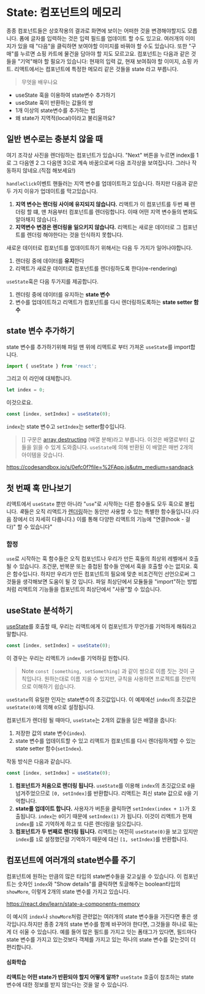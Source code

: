 # State: 컴포넌트의 메모리

종종 컴포넌트들은 상호작용의 결과로 화면에 보이는 어떠한 것을 변경해야할지도 모릅니다. 폼에 글자를 입력하는 것은 입력 필드를 업데이트 할 수도 있고요.  여러개의 이미지가 있을 때 "다음"을 클릭하면 보여야할 이미지를 바꿔야 할 수도 있습니다. 또한 "구매"를 누르면 쇼핑 카트에 물건을 담아야 할 지도 모르고요. 컴포넌트는 다음과 같은 것들을 "기억"해야 할 필요가 있습니다: 현재의 입력 값, 현재 보여줘야 할 이미지, 쇼핑 카트. 리액트에서는 컴포넌트에 특정한 메모리 같은 것들을 state 라고 부릅니다.

> 무엇을 배우나요
- useState 훅을 이용하여 state변수 추가하기
- useState 훅이 반환하는 값들의 쌍
- 1개 이상의 state변수를 추가하는 법
- 왜 state가 지역적(local)이라고 불리울까요?

## 일반 변수로는 충분치 않을 때
여기 조각상 사진을 렌더링하는 컴포넌트가 있습니다. "Next" 버튼을 누르면 index를 1로 그 다음엔 2 그 다음엔 3으로 계속 바꿈으로써 다음 조각상을 보여집니다. 그러나 작동하지 않네요.(직접 해보세요!)

`handleClick`이벤트 핸들러는 지역 변수를 업데이트하고 있습니다. 하지만 다음과 같은 두 가지 이유가 업데이트를 막고있습니다.
1. **지역 변수는 렌더링 사이에 유지되지 않습니다.** 리액트가 이 컴포넌트를 두번 째 렌더링 할 떄, 맨 처음부터 컴포넌트를 렌더링합니다. 이때 어떤 지역 변수들의 변화도 알아채지 않습니다.
2. **지역변수 변경은 렌더링을 일으키지 않습니다.** 리액트는 새로운 데이터로 그 컴포넌트를 렌더링 해야한다는 것을 인식하지 못합니다.

새로운 데이터로 컴포넌트를 업데이트하기 위해서는 다음 두 가지가 일어나야합니다.
1. 렌더링 중에 데이터를 **유지**한다
2. 리액트가 새로운 데이터로 컴포넌트를 렌더링하도록 한다(re-rendering)

`useState`훅은 다음 두가지를 제공합니다.
1. 렌더링 중에 데이터를 유지하는 **state 변수**
2. 변수를 업데이트하고 리액트가 컴포넌트를 다시 렌더링하도록하는 **state setter 함수**

## state 변수 추가하기
state 변수를 추가하기위해 파일 맨 위에 리액트로 부터 가져온 `useState`를 import합니다.

```javascript
import { useState } from 'react';
```

그리고 이 라인에 대체합니다.

```javascript
let index = 0;
```

이것으로요.

```javascript
const [index, setIndex] = useState(0);
```

`index`는 state 변수고 `setIndex`는 setter함수입니다.

> [] 구문은 [array destructing](https://javascript.info/destructuring-assignment) (배열 분해)라고 부릅니다. 이것은 배열로부터 값들을 읽을 수 있게 도와줍니다. `useState`에 의해 반환된 이 배열은 매번 2개의 아이템을 갖습니다.

<https://codesandbox.io/s/0efc0f?file=%2FApp.js&utm_medium=sandpack>

## 첫 번째 훅 만나보기
리액트에서 `useState` 뿐만 아니라 "`use`"로 시작하는 다른 함수들도 모두 훅으로 불립니다.
*훅*들은 오직 리액트가 [렌더링](https://react.dev/learn/render-and-commit#step-1-trigger-a-render)하는 동안만 사용할 수 있는 특별한 함수들입니다.(다음 장에서 더 자세히 다룹니다.) 이를 통해 다양한 리액트의 기능에 "연결(hook - 걸다)" 할 수 있습니다" 

### 함정
`use`로 시작하는 훅 함수들은 오직 컴포넌트나 우리가 만든 훅들의 최상위 레벨에서 호출될 수 있습니다. 조건문, 반복문 또는 중첩된 함수들 안에서 훅을 호출할 수는 없지요. 훅은 함수입니다. 하지만 우리가 만든 컴포넌트의 필요에 맞춘 비조건적인 선언으로써 그것들을 생각해보면 도움이 될 것 입니다. 파일 최상단에서 모듈들을  "import"하는 방법처럼 리액트의 기능들을 컴포넌트의 최상단에서 "사용"할 수 있습니다.

## useState 분석하기
[useState](https://react.dev/reference/react/useState)를 호출할 때, 우리는 리액트에게 이 컴포넌트가 무언가를 기억하게 해줘라고 말합니다.

```javascript
const [index, setIndex] = useState(0);
```

이 경우는 우리는 리액트가 `index`를 기억하길 원합니다.

> Note
> `const [something, setSomething]` 과 같이 쌍으로 이름 짓는 것이 규칙입니다. 원하는대로 이름 지을 수 있지만, 규칙을 사용하면 프로젝트를 전반적으로 이해하기 쉽습니다.

`useState`의 유일한 인자는 state변수의 초깃값입니다. 이 예제에선 `index`의 초깃값은 `useState(0)`에 의해 `0`으로 설정됩니다.

컴포넌트가 렌더링 될 때마다, `useState`는 2개의 값들을 담은 배열을 줍니다:
1. 저장한 값의 state 변수(`index`).
2. state 변수를 업데이트할 수 있고 리액트가 컴포넌트를 다시 렌더링하게할 수 있는 state setter 함수(`setIndex`).

작동 방식은 다음과 같습니다.

```javascript
const [index, setIndex] = useState(0);
```
1. **컴포넌트가 처음으로 렌더링 됩니다.** `useState`를 이용해 `index`의 초깃값으로 `0`을 넘겨주었으므로 `[0, setIndex]`를 반환합니다. 리액트는 최신 state 값으로 `0`을 기억합니다.
2. **state를 업데이트 합니다.** 사용자가 버튼을 클릭하면 `setIndex(index + 1)`가 호출됩니다. `index`는 `0`이기 때문에 `setIndex(1)` 가 됩니다. 이것이 리액트가 현재 `index`를 `1`로 기억하게 하고 또 다른 렌더링을 일으킵니다.
3. **컴포넌트가 두 번째로 렌더링 됩니다.** 리액트는 여전히 `useState(0)`을 보고 있지만 `index`를 `1`로 설정했던걸 기억하기 때문에 대신 `[1, setIndex]`를 반환합니다.

## 컴포넌트에 여러개의 state변수를 주기
컴포넌트에 원하는 만큼의 많은 타입의 state변수들을 갖고싶을 수 있습니다. 이 컴포넌트는 숫자인 `ìndex`와 "Show details"를 클릭하면 토글해주는 boolean타입의 `showMore`, 이렇게 2개의 state 변수를 가지고 있습니다.

<https://react.dev/learn/state-a-components-memory>

이 예시의 `index`나 `showMore`처럼 관련없는 여러개의 state 변수들을 가진다면 좋은 생각입니다.하지만 종종 2개의 state 변수를 함께 바꾸어야 한다면, 그것들을 하나로 묶는게 더 쉬울 수 있습니다. 예를 들어 많은 필드를 가지고 잇는 폼태그가 있다면, 필드마다 state 변수를 가지고 있는것보다 객체를 가지고 있는 하나의 state 변수를 갖는것이 더 편리합니다.

#### 심화학습
**리액트는 어떤 state가 반환되야 할지 어떻게 알까?**
`useState` 호출이 참조하는 state 변수에 대한 정보를 받지 않는다는 것을 알 수 있습니다. 
